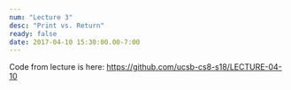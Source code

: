 ```yaml
---
num: "Lecture 3"
desc: "Print vs. Return"
ready: false
date: 2017-04-10 15:30:00.00-7:00
---
```


Code from lecture is here: <https://github.com/ucsb-cs8-s18/LECTURE-04-10>
